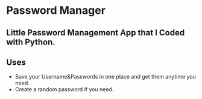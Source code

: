 # Password Manager
**Little Password Management App that I Coded with Python.**
---
## Uses
- Save your Username&Passwords in one place and get them anytime you need.
- Create a random password if you need.
